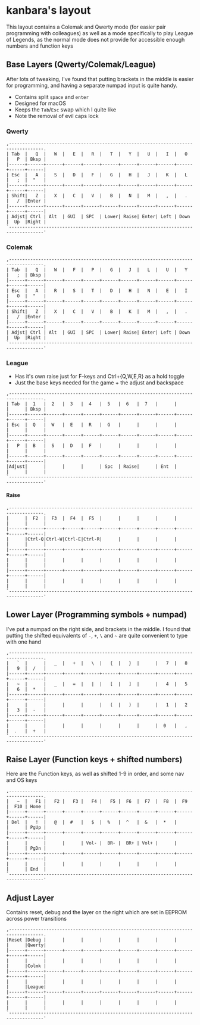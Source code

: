 kanbara's layout
=======================
This layout contains a Colemak and Qwerty mode (for easier pair programming with colleagues)
as well as a mode specifically to play League of Legends, as the normal mode does not provide
for accessible enough numbers and function keys


## Base Layers (Qwerty/Colemak/League)
After lots of tweaking, I've found that putting brackets in the middle is easier for
programming, and having a separate numpad input is quite handy.

- Contains split `space` and `enter`
- Designed for macOS
- Keeps the `Tab`/`Esc` swap which I quite like
- Note the removal of evil caps lock

### Qwerty
```
,-----------------------------------------------------------------------------------.
| Tab  |   Q  |   W  |   E  |   R  |   T  |   Y  |   U  |   I  |   O  |   P  | Bksp |
|------+------+------+------+------+------+------+------+------+------+------+------|
| Esc  |   A  |   S  |   D  |   F  |   G  |   H  |   J  |   K  |   L  |   ;  |  "   |
|------+------+------+------+------+------+------+------+------+------+------+------|
| Shift|   Z  |   X  |   C  |   V  |   B  |   N  |   M  |   ,  |   .  |   /  |Enter |
|------+------+------+------+------+------+------+------+------+------+------+------|
| Adjst| Ctrl | Alt  | GUI  | SPC  | Lower| Raise| Enter| Left | Down |  Up  |Right |
`-----------------------------------------------------------------------------------'
```

### Colemak
```
,-----------------------------------------------------------------------------------.
| Tab  |   Q  |   W  |   F  |   P  |   G  |   J  |   L  |   U  |   Y  |   ;  | Bksp |
|------+------+------+------+------+------+------+------+------+------+------+------|
| Esc  |   A  |   R  |   S  |   T  |   D  |   H  |   N  |   E  |   I  |   O  |  "   |
|------+------+------+------+------+------+------+------+------+------+------+------|
| Shift|   Z  |   X  |   C  |   V  |   B  |   K  |   M  |   ,  |   .  |   /  |Enter |
|------+------+------+------+------+------+------+------+------+------+------+------|
| Adjst| Ctrl | Alt  | GUI  | SPC  | Lower| Raise| Enter| Left | Down |  Up  |Right |
`-----------------------------------------------------------------------------------'
```

### League

- Has it's own raise just for F-keys and Ctrl+{Q,W,E,R} as a hold toggle
- Just the base keys needed for the game + the adjust and backspace

```
,-----------------------------------------------------------------------------------.
| Tab  |  1   |  2   |  3   |  4   |  5   |  6   |  7   |      |      |      | Bksp |
|------+------+------+------+------+------+------+------+------+------+------+------|
| Esc  |  Q   |  W   |  E   |  R   |  G   |      |      |      |      |      |      |
|------+------+------+------+------+------+------+------+------+------+------+------|
|   P  |  B   |  S   |  D   |  F   |      |      |      |      |      |      |      |
|------+------+------+------+------+------+------+------+------+------+------+------|
|Adjust|      |      |      |      | Spc  | Raise|      | Ent  |      |      |      |
`-----------------------------------------------------------------------------------'
```

#### Raise
```
,-----------------------------------------------------------------------------------.
|      |  F2  |  F3  |  F4  |  F5  |      |      |      |      |      |      |      |
|------+------+------+------+------+------+------+------+------+------+------+------|
|      |Ctrl-Q|Ctrl-W|Ctrl-E|Ctrl-R|      |      |      |      |      |      |      |
|------+------+------+------+------+------+------+------+------+------+------+------|
|      |      |      |      |      |      |      |      |      |      |      |      |
|------+------+------+------+------+------+------+------+------+------+------+------|
|      |      |      |      |      |      |      |      |      |      |      |      |
`-----------------------------------------------------------------------------------'
```

## Lower Layer (Programming symbols + numpad)
I've put a numpad on the right side, and brackets in the middle. I found that putting
the shifted equivalents of `-`, `+`, `\` and `~` are quite convenient to type with one hand

```
,-----------------------------------------------------------------------------------.
|   `  |      |   _  |   +  |   \  |   {  |   }  |      |   7  |   8  |   9  |  /   |
|------+------+------+------+------+------+------+------+------+------+------+------|
|   ~  |      |   _  |   =  |   |  |   [  |   ]  |      |   4  |   5  |   6  |  *   |
|------+------+------+------+------+------+------+------+------+------+------+------|
|      |      |      |      |      |   (  |   )  |      |   1  |   2  |   3  |  -   |
|------+------+------+------+------+------+------+------+------+------+------+------|
|      |      |      |      |      |      |      |      |  0   |   ,  |  .   |  +   |
`-----------------------------------------------------------------------------------'
```

## Raise Layer (Function keys + shifted numbers)
Here are the Function keys, as well as shifted 1-9 in order, and some nav and OS keys

```
,-----------------------------------------------------------------------------------.
|   ~  |   F1 |   F2 |   F3 |   F4 |   F5 |  F6  |  F7  |  F8  |  F9  |  F10 | Home |
|------+------+------+------+------+------+------+------+------+------+------+------|
| Del  |   !  |   @  |  #   |   $  |  %   |  ^   |  &   |  *   |      |      | PgUp |
|------+------+------+------+------+------+------+------+------+------+------+------|
|      |      |      |      | Vol- |  BR- |  BR+ | Vol+ |      |      |      | PgDn |
|------+------+------+------+------+------+------+------+------+------+------+------|
|      |      |      |      |      |      |      |      |      |      |      | End  |
`-----------------------------------------------------------------------------------'
```

## Adjust Layer
Contains reset, debug and the layer on the right which are set in EEPROM across power
transitions

```
,-----------------------------------------------------------------------------------.
|Reset |Debug |      |      |      |      |      |      |      |      |      |Qwerty|
|------+------+------+------+------+------+------+------+------+------+------+------|
|      |      |      |      |      |      |      |      |      |      |      |Colmk |
|------+------+------+------+------+------+------+------+------+------+------+------|
|      |      |      |      |      |      |      |      |      |      |      |League|
|------+------+------+------+------+------+------+------+------+------+------+------|
|      |      |      |      |      |      |      |      |      |      |      |      |
`-----------------------------------------------------------------------------------'
```
